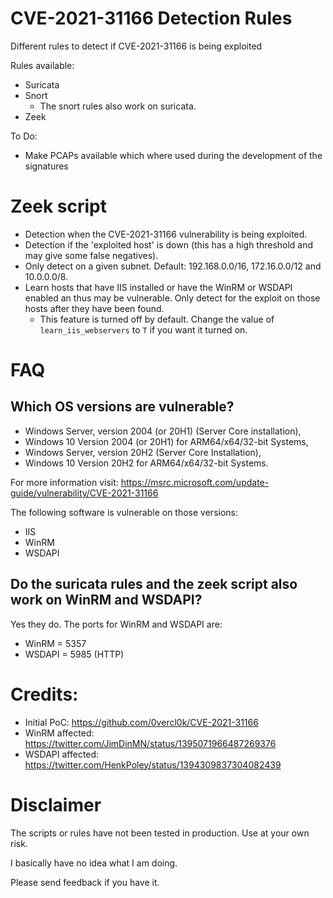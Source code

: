 # CVE-2021-31166 Detection Rules
Different rules to detect if CVE-2021-31166 is being exploited

Rules available:
- Suricata
- Snort
  - The snort rules also work on suricata.
- Zeek

To Do:
- Make PCAPs available which where used during the development of the signatures

# Zeek script
- Detection when the CVE-2021-31166 vulnerability is being exploited.
- Detection if the 'exploited host' is down (this has a high threshold and may give some false negatives).
- Only detect on a given subnet. Default: 192.168.0.0/16, 172.16.0.0/12 and 10.0.0.0/8.
- Learn hosts that have IIS installed or have the WinRM or WSDAPI enabled an thus may be vulnerable. Only detect for the exploit on those hosts after they have been found. 
  - This feature is turned off by default. Change the value of `learn_iis_webservers` to `T` if you want it turned on.

# FAQ

## Which OS versions are vulnerable?
- Windows Server, version 2004 (or 20H1) (Server Core installation),
- Windows 10 Version 2004 (or 20H1) for ARM64/x64/32-bit Systems,
- Windows Server, version 20H2 (Server Core Installation),
- Windows 10 Version 20H2 for ARM64/x64/32-bit Systems.

For more information visit: <https://msrc.microsoft.com/update-guide/vulnerability/CVE-2021-31166>

The following software is vulnerable on those versions:
- IIS
- WinRM
- WSDAPI

## Do the suricata rules and the zeek script also work on WinRM and WSDAPI?
Yes they do. The ports for WinRM and WSDAPI are:
- WinRM = 5357
- WSDAPI = 5985 (HTTP)

# Credits:
- Initial PoC: <https://github.com/0vercl0k/CVE-2021-31166>
- WinRM affected: <https://twitter.com/JimDinMN/status/1395071966487269376>
- WSDAPI affected: <https://twitter.com/HenkPoley/status/1394309837304082439>

# Disclaimer
The scripts or rules have not been tested in production. Use at your own risk.

I basically have no idea what I am doing.

Please send feedback if you have it.
